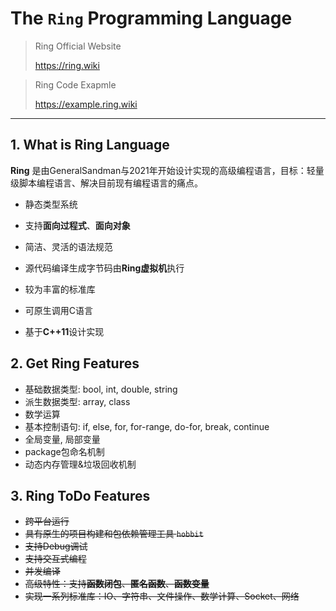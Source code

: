 # The ```Ring``` Programming Language


> Ring Official Website 
> 
> https://ring.wiki
> 

> Ring Code Exapmle
> 
> https://example.ring.wiki
> 

-----------------

## 1. What is Ring Language

**Ring** 是由GeneralSandman与2021年开始设计实现的高级编程语言，目标：轻量级脚本编程语言、解决目前现有编程语言的痛点。


- 静态类型系统

- 支持**面向过程式**、**面向对象**

- 简洁、灵活的语法规范

- 源代码编译生成字节码由**Ring虚拟机**执行

- 较为丰富的标准库

- 可原生调用C语言

- 基于**C++11**设计实现



## 2. Get Ring Features

- 基础数据类型: bool, int, double, string
- 派生数据类型: array, class
- 数学运算
- 基本控制语句: if, else, for, for-range, do-for, break, continue
- 全局变量, 局部变量
- package包命名机制
- 动态内存管理&垃圾回收机制

## 3. Ring ToDo Features

- ~~跨平台运行~~
- ~~具有原生的项目构建和包依赖管理工具 ```hobbit```~~
- ~~支持Debug调试~~
- ~~支持交互式编程~~
- ~~并发编译~~
- ~~高级特性：支持**函数闭包**、**匿名函数**、**函数变量**~~
- ~~实现一系列标准库：IO、字符串、文件操作、数学计算、Socket、网络~~
